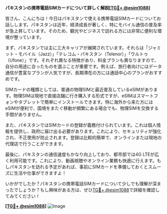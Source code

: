 **パキスタンの携帯電話SIMカードについて詳しく解説[[TG💪+ @esim1088](https://t.me/s/esim1088)]**

皆さん、こんにちは！今日はパキスタンで使える携帯電話SIMカードについてお話しします。パキスタンは近年、経済成長が著しく、特にモバイル通信の普及率が急上昇しています。そのため、観光やビジネスで訪れる方には非常に便利な環境が整っています。

まず、パキスタンでは主に三大キャリアが展開されています。それらは「ジャミット・モバイル（Jazz）」「テレコム・パキスタン（Telenor）」「ウルトゥ（Ufone）」です。それぞれ異なる特徴があり、料金プランも異なりますので、自分の用途に合ったものを選ぶことが重要です。例えば、旅行者向けにはデータ通信が豊富なプランが人気ですが、長期滞在の方には通話中心のプランがおすすめです。

SIMカードの種類としては、普通の物理SIMと最近普及しているeSIMがあります。物理SIMは現地で直接店舗に行き購入する形式ですが、eSIMはスマートフォンやタブレットで簡単にインストールできます。特に海外から来た方にはeSIMが便利で、国境をまたぐ移動が頻繁にある場合でも、物理SIMを交換する手間がありません。

また、パキスタンではSIMカードの登録が義務付けられています。これは個人情報を提供し、政府に届け出る必要があります。これにより、セキュリティが強化され、不正使用が防止されます。登録は比較的簡単で、オンラインまたは現地の代理店で行うことができます。

最後に、パキスタンの通信速度もかなり向上しており、都市部では4G LTEが広く利用可能です。これにより、動画視聴やオンライン業務も快適に行えます。もしパキスタンを訪れる予定があれば、事前にSIMカードを準備しておくとスムーズに生活や仕事ができますよ！

いかがでしたか？パキスタンの携帯電話SIMカードについて少しでも理解が深まったでしょうか？もし興味がある方は、ぜひ[TG💪+ @esim1088](https://t.me/s/esim1088)で詳細を確認してみてください！

**[[TG💪+ @esim1088](https://t.me/s/esim1088)]**
![Image](https://i.postimg.cc/Y0z9fWf4/image.png)